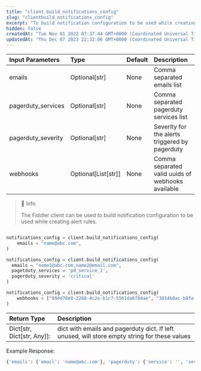 ```yaml
---
title: "client.build_notifications_config"
slug: "clientbuild_notifications_config"
excerpt: "To build notification configuration to be used while creating alert rules."
hidden: false
createdAt: "Tue Nov 01 2022 07:37:44 GMT+0000 (Coordinated Universal Time)"
updatedAt: "Thu Dec 07 2023 22:32:06 GMT+0000 (Coordinated Universal Time)"
---
```

| Input Parameters   | Type                 | Default | Description                                       |
| :----------------- | :------------------- | :------ | :------------------------------------------------ |
| emails             | Optional[str]        | None    | Comma separated emails list                       |
| pagerduty_services | Optional[str]        | None    | Comma separated pagerduty services list           |
| pagerduty_severity | Optional[str]        | None    | Severity for the alerts triggered by pagerduty    |
| webhooks           | Optional\[List[str]] | None    | Comma separated valid uuids of webhooks available |

> 📘 Info
> 
> The Fiddler client  can be used to build notification configuration to be used while creating alert rules.

```python Usage

notifications_config = client.build_notifications_config(
    emails = "name@abc.com",
)

```
```python Usage with pagerduty
notifications_config = client.build_notifications_config(
  emails = "name1@abc.com,name2@email.com",
  pagetduty_services = 'pd_service_1',
  pagerduty_severity = 'critical'
)

```
```python Usage with webhooks
notifications_config = client.build_notifications_config(
    webhooks = ["894d76e8-2268-4c2e-b1c7-5561da6f84ae", "3814b0ac-b8fe-4509-afc9-ae86c176ef13"]
)
```

| Return Type                 | Description                                                                                   |
| :-------------------------- | :-------------------------------------------------------------------------------------------- |
| Dict\[str, Dict[str, Any]]: | dict with emails and pagerduty dict. If left unused, will store empty string for these values |

Example Response:

```python Response
{'emails': {'email': 'name@abc.com'}, 'pagerduty': {'service': '', 'severity': ''}, 'webhooks': []}
```
